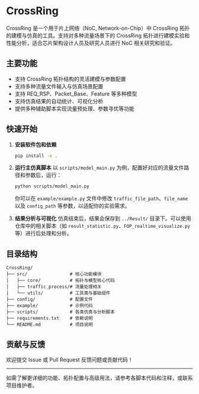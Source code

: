 # CrossRing

CrossRing 是一个用于片上网络（NoC, Network-on-Chip）中 CrossRing 拓扑的建模与仿真的工具。支持对多种流量场景下的 CrossRing 拓扑进行建模实验和性能分析，适合芯片架构设计人员及研究人员进行 NoC 相关研究和验证。

## 主要功能

- 支持 CrossRing 拓扑结构的灵活建模与参数配置
- 支持多种流量文件输入与仿真场景配置
- 支持 REQ_RSP、Packet_Base、Feature 等多种模型
- 支持仿真结果的自动统计、可视化分析
- 提供多种辅助脚本实现流量预处理、参数寻优等功能

## 快速开始

1. **安装软件包和依赖**
   ```bash
   pip install -e .
   ```

2. **运行主仿真脚本**
   以 `scripts/model_main.py` 为例，配置好对应的流量文件路径和参数后，运行：
   ```bash
   python scripts/model_main.py
   ```
   你可以在 `example/example.py` 文件中修改 `traffic_file_path`、`file_name` 以及 `config_path` 等参数，以适配你的实验需求。

3. **结果分析与可视化**
   仿真结束后，结果会保存到 `../Result/` 目录下。可以使用仓库中的相关脚本（如 `result_statistic.py`、`FOP_realtime_visualize.py` 等）进行后处理和分析。


## 目录结构

```text
CrossRing/
├── src/                # 核心功能模块
│   ├── core/           # 拓扑与模型核心代码
│   ├── traffic_process/# 流量处理相关
│   └── utils/          # 工具类与基础组件
├── config/             # 配置文件
├── example/            # 示例代码
├── scripts/            # 各类仿真与分析脚本
├── requirements.txt    # 依赖说明
└── README.md           # 项目说明
```

## 贡献与反馈

欢迎提交 Issue 或 Pull Request 反馈问题或贡献代码！

---
如需了解更详细的功能、拓扑配置与高级用法，请参考各脚本代码和注释，或联系项目维护者。
